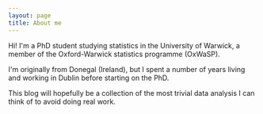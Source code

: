 ```yaml
---
layout: page
title: About me
---
```



Hi! I'm a PhD student studying statistics in the University of Warwick, a member of the Oxford-Warwick statistics programme (OxWaSP).

I'm originally from Donegal (Ireland), but I spent a number of years living and working in Dublin before starting on the PhD.

This blog will hopefully be a collection of the most trivial data analysis I can think of to avoid doing real work.